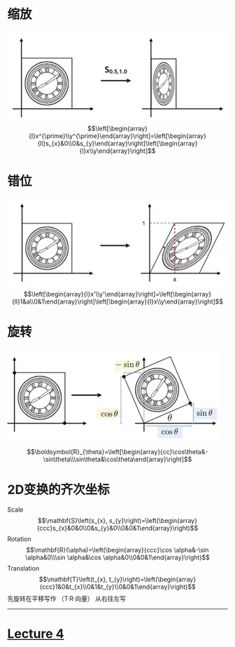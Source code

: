 # 缩放
![](IMG/Pasted%20image%2020241206164332.png)
$$\left[\begin{array}{l}x^{\prime}\\y^{\prime}\end{array}\right]=\left[\begin{array}{ll}s_{x}&0\\0&s_{y}\end{array}\right]\left[\begin{array}{l}x\\y\end{array}\right]$$
# 错位
![](IMG/Pasted%20image%2020241206164440.png)
$$\left[\begin{array}{l}x'\\y'\end{array}\right]=\left[\begin{array}{ll}1&a\\0&1\end{array}\right]\left[\begin{array}{l}x\\y\end{array}\right]$$
# 旋转
![](IMG/Pasted%20image%2020241206164514.png)
$$\boldsymbol{R}_{\theta}=\left[\begin{array}{cc}\cos\theta&-\sin\theta\\\sin\theta&\cos\theta\end{array}\right]$$
# 2D变换的齐次坐标
Scale
	$$\mathbf{S}\left(s_{x}, s_{y}\right)=\left(\begin{array}{ccc}s_{x}&0&0\\0&s_{y}&0\\0&0&1\end{array}\right)$$
Rotation
	$$\mathbf{R}(\alpha)=\left(\begin{array}{ccc}\cos \alpha&-\sin \alpha&0\\\sin \alpha&\cos \alpha&0\\0&0&1\end{array}\right)$$
Translation
	$$\mathbf{T}\left(t_{x}, t_{y}\right)=\left(\begin{array}{ccc}1&0&t_{x}\\0&1&t_{y}\\0&0&1\end{array}\right)$$
先旋转在平移写作 （T·R·向量） 从右往左写
___
# [Lecture 4](Lecture%204.md)